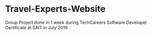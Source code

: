 # Travel-Experts-Website
Group Project done in 1 week during TechCareers Software Developer Certificate at SAIT in July 2019
